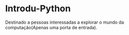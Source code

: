 # Introdu-Python
Destinado a pessoas interessadas a explorar o mundo da computação(Apenas uma porta de entrada).
